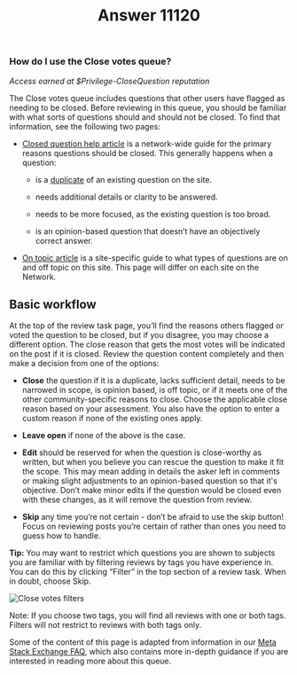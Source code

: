 ﻿---
title: "Answer 11120"
se.owner.user_id: 6
se.owner.display_name: "Nicolas Chabanovsky"
se.owner.link: "https://ru.meta.stackoverflow.com/users/6/nicolas-chabanovsky"
se.answer_id: 11120
se.question_id: 11114
se.post_type: answer
se.is_accepted: False
---
<h3>How do I use the Close votes queue?</h3>
<p><em>Access earned at $Privilege-CloseQuestion reputation</em></p>
<p>The Close votes  queue includes questions that other users have flagged as needing to  be closed. Before reviewing in this queue, you should be familiar with what sorts of questions should and should not be closed. To find that information, see the following two pages:</p>
<ul>
<li><p><a href="/help/closed-questions">Closed question help article</a> is a network-wide guide for the primary reasons questions should be closed. This generally happens when a question:</p>
<ul>
<li><p>is a <a href="https://meta.stackexchange.com/help/duplicates">duplicate</a> of an existing question on the site.</p>
</li>
<li><p>needs additional details or clarity to be answered.</p>
</li>
<li><p>needs to be more focused, as the existing question is too broad.</p>
</li>
<li><p>is an opinion-based question that doesn’t have an objectively correct answer.</p>
</li>
</ul>
</li>
<li><p><a href="/help/on-topic">On topic article</a> is a site-specific guide to what types of questions are on and off topic on this site. This page will differ on each site on the Network.</p>
</li>
</ul>
<h2>Basic workflow</h2>
<p>At the top of the review task page, you’ll find the reasons others flagged or voted the question to be closed, but if you disagree, you may choose a different option. The close reason that gets the most votes will be indicated on the post if it is closed. Review the question content completely and then make a decision from one of the options:</p>
<ul>
<li><p><strong>Close</strong> the question if it is a duplicate, lacks sufficient detail,
needs to be narrowed in scope, is opinion based, is off topic, or if
it meets one of the other community-specific reasons to close. Choose
the applicable close reason based on your assessment. You also have
the option to enter a custom reason if none of the existing ones
apply.</p>
</li>
<li><p><strong>Leave open</strong> if none of the above is the case.</p>
</li>
<li><p><strong>Edit</strong> should be reserved for when the question is close-worthy as written, but when you believe you can rescue the question to make it fit the scope. This may mean adding in details the asker left in comments or making slight adjustments to an opinion-based question so that it's objective. Don’t make minor edits if the question would be closed even with these changes, as it will remove the question from review.</p>
</li>
<li><p><strong>Skip</strong> any time you’re not certain - don’t be afraid to use the skip button! Focus on reviewing posts you’re certain of rather than ones you need to guess how to handle.</p>
</li>
</ul>
<p><strong>Tip:</strong> You may want to restrict which questions you are shown to subjects you are familiar with by filtering reviews by tags you have experience in. You can do this by clicking “Filter” in the top section of a review task. When in doubt, choose Skip.</p>
<p><img src="https://i.stack.imgur.com/VzMIX.png" alt="Close votes filters" /></p>
<p>Note: If you choose two tags, you will find all reviews with one or both tags. Filters will not restrict to reviews with both tags only.</p>
<p>Some of the content of this page is adapted from information in our <a href="https://meta.stackexchange.com/a/180032">Meta Stack Exchange FAQ</a>, which also contains more in-depth guidance if you are interested in reading more about this queue.</p>
